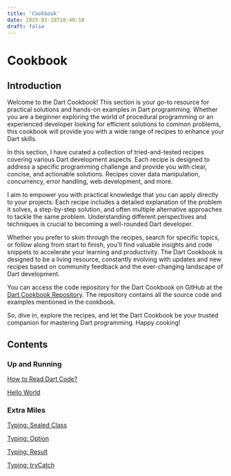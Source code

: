 ```yaml
---
title: 'Cookbook'
date: 2025-02-18T18:40:10
draft: false
---
```


# Cookbook

## Introduction

Welcome to the Dart Cookbook! This section is your go-to resource for practical solutions and hands-on examples in Dart programming. Whether you are a beginner exploring the world of procedural programming or an experienced developer looking for efficient solutions to common problems, this cookbook will provide you with a wide range of recipes to enhance your Dart skills.

In this section, I have curated a collection of tried-and-tested recipes covering various Dart development aspects. Each recipe is designed to address a specific programming challenge and provide you with clear, concise, and actionable solutions. Recipes cover data manipulation, concurrency, error handling, web development, and more.

I aim to empower you with practical knowledge that you can apply directly to your projects. Each recipe includes a detailed explanation of the problem it solves, a step-by-step solution, and often multiple alternative approaches to tackle the same problem. Understanding different perspectives and techniques is crucial to becoming a well-rounded Dart developer.

Whether you prefer to skim through the recipes, search for specific topics, or follow along from start to finish, you'll find valuable insights and code snippets to accelerate your learning and productivity. The Dart Cookbook is designed to be a living resource, constantly evolving with updates and new recipes based on community feedback and the ever-changing landscape of Dart development.

You can access the code repository for the Dart Cookbook on GitHub at the [Dart Cookbook Repository](https://github.com/organiclever/ayokoding/tree/main/contents/dart-cookbook). The repository contains all the source code and examples mentioned in the cookbook.

So, dive in, explore the recipes, and let the Dart Cookbook be your trusted companion for mastering Dart programming. Happy cooking!

## Contents

### Up and Running

[How to Read Dart Code?](./how-to-read-dart-code/)

[Hello World](./hello-world/)

### Extra Miles

[Typing: Sealed Class](./typing-sealed-class/)

[Typing: Option](./typing-option/)

[Typing: Result](./typing-result/)

[Typing: tryCatch](./typing-try-catch/)
